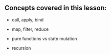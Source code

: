 ## Concepts covered in this lesson: 

- call, apply, bind

- map, filter, reduce

- pure functions vs state mutation

- recursion